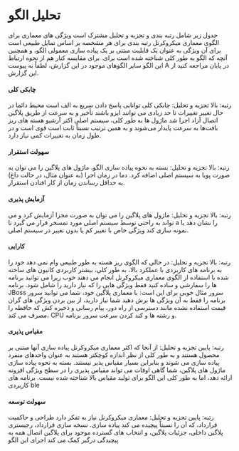 # تحلیل الگو

جدول زیر شامل رتبه بندی و تجزیه و تحلیل مشترک است ویژگی های معماری برای الگوی معماری میکروکرنل رتبه بندی برای هر مشخصه بر اساس تمایل طبیعی است برای آن ویژگی به عنوان یک قابلیت مبتنی بر یک پیاده سازی معمولی الگو، و همچنین آنچه که الگو به طور کلی شناخته شده است برای. برای مقایسه کنار هم از نحوه ارتباط این الگو سایر الگوهای موجود در این گزارش، لطفاً به پیوست A در پایان مراجعه کنید از این گزارش.

#### چابکی کلی

رتبه: بالا تجزیه و تحلیل: چابکی کلی توانایی پاسخ دادن سریع به الف است محیط دائما در حال تغییر تغییرات تا حد زیادی می توانند ایزو باشند تأخیر و به سرعت از طریق پلاگین اتصال آزاد اجرا شد ماژول ها به طور کلی، سیستم اصلی اکثر آرشیو هسته های ریز بافت‌ها به سرعت پایدار می‌شوند و به همین ترتیب نسبتاً ثابت است قوی است و در طول زمان به تغییرات کمی نیاز دارد.

#### سهولت استقرار

رتبه: بالا تجزیه و تحلیل: بسته به نحوه پیاده سازی الگو، ماژول های پلاگین را می توان به صورت پویا به سیستم اصلی اضافه کرد. دما در زمان اجرا (به عنوان مثال، در حالت داغ) به حداقل رساندن زمان از کار افتادن استقرار.

#### آزمایش پذیری

رتبه: بالا تجزیه و تحلیل: ماژول های پلاگین را می توان به صورت مجزا آزمایش کرد و می تواند به راحتی توسط سیستم اصلی مورد تمسخر قرار می گیرد تا a را نشان دهد یا نمونه سازی کند ویژگی خاص با تغییر کم یا بدون تغییر در سیستم اصلی.

#### کارایی

رتبه: بالا تجزیه و تحلیل: در حالی که الگوی ریز هسته به طور طبیعی وام نمی دهد خود را به برنامه های کاربردی با عملکرد بالا، به طور کلی، بیشتر کاربردی کاتیون های ساخته شده با استفاده از الگوی معماری میکروکرنل انجام می دهند خوب زیرا می توانید برنامه ها را سفارشی و ساده کنید فقط ویژگی هایی را که نیاز دارید را شامل شود. برنامه JBoss سرور مثال خوبی برای این است: با معماری پلاگین خود، شما می توانید سرور برنامه را فقط به آن ویژگی ها برش دهید شما نیاز دارید، از بین بردن ویژگی های گران قیمت استفاده نشده مانند دسترسی از راه دور، پیام رسانی و ذخیره کش که حافظه را مصرف می کند، CPU و رشته ها و کند کردن سرعت سرور برنامه.

#### مقیاس پذیری

رتبه: پایین تجزیه و تحلیل: از آنجا که اکثر معماری میکروکرنل پیاده سازی آنها مبتنی بر محصول هستند و به طور کلی از نظر اندازه کوچکتر هستند به عنوان واحدهای منفرد پیاده سازی می شوند و بنابراین بسیار مقیاس پذیر نیستند. بسته به نحوه پیاده سازی ماژول های پلاگین، شما گاهی اوقات می تواند مقیاس پذیری را در سطح ویژگی افزونه ارائه دهد، اما به طور کلی این الگو برای تولید مقیاس بالا شناخته شده نیست. برنامه های کاربردی ble

#### سهولت توسعه

رتبه: پایین تجزیه و تحلیل: معماری میکروکرنل نیاز به تفکر دارد طراحی و حاکمیت قرارداد، که آن را نسبتاً پیچیده می کند پیاده سازی. نسخه سازی قرارداد، رجیستری پلاگین داخلی، جزئیات پلاگین، و انتخاب های گسترده موجود برای پلاگین اتصال همه به پیچیدگی درگیر کمک می کند اجرای این الگو
